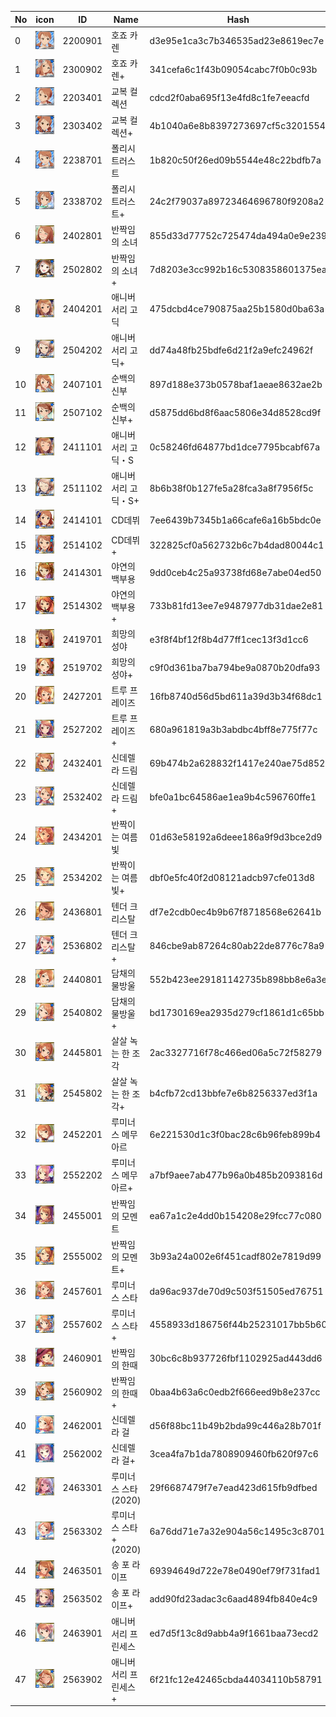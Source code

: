 | No | icon | ID | Name | Hash |
| -- | -- | -- | --| -- |
| 0 | ![](img/card/xs/d3e95e1ca3c7b346535ad23e8619ec7e.jpg) | 2200901 | 호죠 카렌 | d3e95e1ca3c7b346535ad23e8619ec7e |
| 1 | ![](img/card/xs/341cefa6c1f43b09054cabc7f0b0c93b.jpg) | 2300902 | 호죠 카렌+ | 341cefa6c1f43b09054cabc7f0b0c93b |
| 2 | ![](img/card/xs/cdcd2f0aba695f13e4fd8c1fe7eeacfd.jpg) | 2203401 | 교복 컬렉션 | cdcd2f0aba695f13e4fd8c1fe7eeacfd |
| 3 | ![](img/card/xs/4b1040a6e8b8397273697cf5c3201554.jpg) | 2303402 | 교복 컬렉션+ | 4b1040a6e8b8397273697cf5c3201554 |
| 4 | ![](img/card/xs/1b820c50f26ed09b5544e48c22bdfb7a.jpg) | 2238701 | 폴리시 트러스트 | 1b820c50f26ed09b5544e48c22bdfb7a |
| 5 | ![](img/card/xs/24c2f79037a89723464696780f9208a2.jpg) | 2338702 | 폴리시 트러스트+ | 24c2f79037a89723464696780f9208a2 |
| 6 | ![](img/card/xs/855d33d77752c725474da494a0e9e239.jpg) | 2402801 | 반짝임의 소녀 | 855d33d77752c725474da494a0e9e239 |
| 7 | ![](img/card/xs/7d8203e3cc992b16c5308358601375ea.jpg) | 2502802 | 반짝임의 소녀+ | 7d8203e3cc992b16c5308358601375ea |
| 8 | ![](img/card/xs/475dcbd4ce790875aa25b1580d0ba63a.jpg) | 2404201 | 애니버서리 고딕 | 475dcbd4ce790875aa25b1580d0ba63a |
| 9 | ![](img/card/xs/dd74a48fb25bdfe6d21f2a9efc24962f.jpg) | 2504202 | 애니버서리 고딕+ | dd74a48fb25bdfe6d21f2a9efc24962f |
| 10 | ![](img/card/xs/897d188e373b0578baf1aeae8632ae2b.jpg) | 2407101 | 순백의 신부 | 897d188e373b0578baf1aeae8632ae2b |
| 11 | ![](img/card/xs/d5875dd6bd8f6aac5806e34d8528cd9f.jpg) | 2507102 | 순백의 신부+ | d5875dd6bd8f6aac5806e34d8528cd9f |
| 12 | ![](img/card/xs/0c58246fd64877bd1dce7795bcabf67a.jpg) | 2411101 | 애니버서리 고딕・S | 0c58246fd64877bd1dce7795bcabf67a |
| 13 | ![](img/card/xs/8b6b38f0b127fe5a28fca3a8f7956f5c.jpg) | 2511102 | 애니버서리 고딕・S+ | 8b6b38f0b127fe5a28fca3a8f7956f5c |
| 14 | ![](img/card/xs/7ee6439b7345b1a66cafe6a16b5bdc0e.jpg) | 2414101 | CD데뷔 | 7ee6439b7345b1a66cafe6a16b5bdc0e |
| 15 | ![](img/card/xs/322825cf0a562732b6c7b4dad80044c1.jpg) | 2514102 | CD데뷔+ | 322825cf0a562732b6c7b4dad80044c1 |
| 16 | ![](img/card/xs/9dd0ceb4c25a93738fd68e7abe04ed50.jpg) | 2414301 | 야연의 백부용 | 9dd0ceb4c25a93738fd68e7abe04ed50 |
| 17 | ![](img/card/xs/733b81fd13ee7e9487977db31dae2e81.jpg) | 2514302 | 야연의 백부용+ | 733b81fd13ee7e9487977db31dae2e81 |
| 18 | ![](img/card/xs/e3f8f4bf12f8b4d77ff1cec13f3d1cc6.jpg) | 2419701 | 희망의 성야 | e3f8f4bf12f8b4d77ff1cec13f3d1cc6 |
| 19 | ![](img/card/xs/c9f0d361ba7ba794be9a0870b20dfa93.jpg) | 2519702 | 희망의 성야+ | c9f0d361ba7ba794be9a0870b20dfa93 |
| 20 | ![](img/card/xs/16fb8740d56d5bd611a39d3b34f68dc1.jpg) | 2427201 | 트루 프레이즈 | 16fb8740d56d5bd611a39d3b34f68dc1 |
| 21 | ![](img/card/xs/680a961819a3b3abdbc4bff8e775f77c.jpg) | 2527202 | 트루 프레이즈+ | 680a961819a3b3abdbc4bff8e775f77c |
| 22 | ![](img/card/xs/69b474b2a628832f1417e240ae75d852.jpg) | 2432401 | 신데렐라 드림 | 69b474b2a628832f1417e240ae75d852 |
| 23 | ![](img/card/xs/bfe0a1bc64586ae1ea9b4c596760ffe1.jpg) | 2532402 | 신데렐라 드림+ | bfe0a1bc64586ae1ea9b4c596760ffe1 |
| 24 | ![](img/card/xs/01d63e58192a6deee186a9f9d3bce2d9.jpg) | 2434201 | 반짝이는 여름빛 | 01d63e58192a6deee186a9f9d3bce2d9 |
| 25 | ![](img/card/xs/dbf0e5fc40f2d08121adcb97cfe013d8.jpg) | 2534202 | 반짝이는 여름빛+ | dbf0e5fc40f2d08121adcb97cfe013d8 |
| 26 | ![](img/card/xs/df7e2cdb0ec4b9b67f8718568e62641b.jpg) | 2436801 | 텐더 크리스탈 | df7e2cdb0ec4b9b67f8718568e62641b |
| 27 | ![](img/card/xs/846cbe9ab87264c80ab22de8776c78a9.jpg) | 2536802 | 텐더 크리스탈+ | 846cbe9ab87264c80ab22de8776c78a9 |
| 28 | ![](img/card/xs/552b423ee29181142735b898bb8e6a3e.jpg) | 2440801 | 담채의 물방울 | 552b423ee29181142735b898bb8e6a3e |
| 29 | ![](img/card/xs/bd1730169ea2935d279cf1861d1c65bb.jpg) | 2540802 | 담채의 물방울+ | bd1730169ea2935d279cf1861d1c65bb |
| 30 | ![](img/card/xs/2ac3327716f78c466ed06a5c72f58279.jpg) | 2445801 | 살살 녹는 한 조각 | 2ac3327716f78c466ed06a5c72f58279 |
| 31 | ![](img/card/xs/b4cfb72cd13bbfe7e6b8256337ed3f1a.jpg) | 2545802 | 살살 녹는 한 조각+ | b4cfb72cd13bbfe7e6b8256337ed3f1a |
| 32 | ![](img/card/xs/6e221530d1c3f0bac28c6b96feb899b4.jpg) | 2452201 | 루미너스 메무아르 | 6e221530d1c3f0bac28c6b96feb899b4 |
| 33 | ![](img/card/xs/a7bf9aee7ab477b96a0b485b2093816d.jpg) | 2552202 | 루미너스 메무아르+ | a7bf9aee7ab477b96a0b485b2093816d |
| 34 | ![](img/card/xs/ea67a1c2e4dd0b154208e29fcc77c080.jpg) | 2455001 | 반짝임의 모멘트 | ea67a1c2e4dd0b154208e29fcc77c080 |
| 35 | ![](img/card/xs/3b93a24a002e6f451cadf802e7819d99.jpg) | 2555002 | 반짝임의 모멘트+ | 3b93a24a002e6f451cadf802e7819d99 |
| 36 | ![](img/card/xs/da96ac937de70d9c503f51505ed76751.jpg) | 2457601 | 루미너스 스타 | da96ac937de70d9c503f51505ed76751 |
| 37 | ![](img/card/xs/4558933d186756f44b25231017bb5b60.jpg) | 2557602 | 루미너스 스타+ | 4558933d186756f44b25231017bb5b60 |
| 38 | ![](img/card/xs/30bc6c8b937726fbf1102925ad443dd6.jpg) | 2460901 | 반짝임의 한때 | 30bc6c8b937726fbf1102925ad443dd6 |
| 39 | ![](img/card/xs/0baa4b63a6c0edb2f666eed9b8e237cc.jpg) | 2560902 | 반짝임의 한때+ | 0baa4b63a6c0edb2f666eed9b8e237cc |
| 40 | ![](img/card/xs/d56f88bc11b49b2bda99c446a28b701f.jpg) | 2462001 | 신데렐라 걸 | d56f88bc11b49b2bda99c446a28b701f |
| 41 | ![](img/card/xs/3cea4fa7b1da7808909460fb620f97c6.jpg) | 2562002 | 신데렐라 걸+ | 3cea4fa7b1da7808909460fb620f97c6 |
| 42 | ![](img/card/xs/29f6687479f7e7ead423d615fb9dfbed.jpg) | 2463301 | 루미너스 스타(2020) | 29f6687479f7e7ead423d615fb9dfbed |
| 43 | ![](img/card/xs/6a76dd71e7a32e904a56c1495c3c8701.jpg) | 2563302 | 루미너스 스타+(2020) | 6a76dd71e7a32e904a56c1495c3c8701 |
| 44 | ![](img/card/xs/69394649d722e78e0490ef79f731fad1.jpg) | 2463501 | 송 포 라이프 | 69394649d722e78e0490ef79f731fad1 |
| 45 | ![](img/card/xs/add90fd23adac3c6aad4894fb840e4c9.jpg) | 2563502 | 송 포 라이프+ | add90fd23adac3c6aad4894fb840e4c9 |
| 46 | ![](img/card/xs/ed7d5f13c8d9abb4a9f1661baa73ecd2.jpg) | 2463901 | 애니버서리 프린세스 | ed7d5f13c8d9abb4a9f1661baa73ecd2 |
| 47 | ![](img/card/xs/6f21fc12e42465cbda44034110b58791.jpg) | 2563902 | 애니버서리 프린세스+ | 6f21fc12e42465cbda44034110b58791 |
